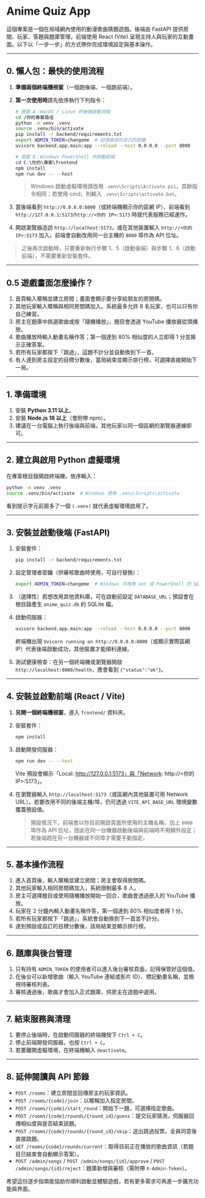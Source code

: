 # Anime Quiz App

這個專案是一個在局域網內使用的動漫歌曲猜題遊戲。後端由 FastAPI 提供房間、玩家、答題與題庫管理，前端使用 React (Vite) 呈現主持人與玩家的互動畫面。以下以「一步一步」的方式帶你完成環境設定與基本操作。

---

## 0. 懶人包：最快的使用流程

1. **準備兩個終端機視窗**（一個跑後端、一個跑前端）。
2. **第一次使用時**請先依序執行下列指令：

   ```bash
   # 視窗 A：macOS / Linux 的後端啟動流程
   cd /你的專案路徑
   python -m venv .venv
   source .venv/bin/activate
   pip install -r backend/requirements.txt
   export ADMIN_TOKEN=changeme  # 記得換成你自己的密鑰
   uvicorn backend.app.main:app --reload --host 0.0.0.0 --port 8000
   ```

   ```powershell
   # 視窗 B：Windows PowerShell 中啟動前端
   cd C:\你的\專案\frontend
   npm install
   npm run dev -- --host
   ```

   > Windows 啟動虛擬環境請改用 `.venv\Scripts\Activate.ps1`，其餘指令相同；若使用 cmd，則輸入 `.venv\Scripts\activate.bat`。

3. 當後端看到 `http://0.0.0.0:8000`（或終端機顯示你的區網 IP）、前端看到 `http://127.0.0.1:5173`/`http://<你的 IP>:5173` 時就代表服務已經運作。
4. 開啟瀏覽器造訪 `http://localhost:5173`，或在其他裝置輸入 `http://<你的 IP>:5173` 加入。前端會自動改用同一台主機的 `8000` 埠作為 API 位址。

> 之後再次啟動時，只要重新執行步驟 1、5（啟動後端）與步驟 1、6（啟動前端），不需要重新安裝套件。

---

## 0.5 遊戲畫面怎麼操作？

1. 首頁輸入暱稱並建立房間；畫面會顯示要分享給朋友的房間碼。
2. 其他玩家輸入暱稱與相同房間碼加入。系統最多允許 8 名玩家，也可以只有你自己練習。
3. 房主在題庫中挑選歌曲或按「隨機播放」，題目會透過 YouTube 播放器從頭播放。
4. 歌曲播放時輸入動畫名稱作答；第一個達到 80% 相似度的人立即得 1 分並揭示正確答案。
5. 若所有玩家都按下「跳過」，這題不計分並自動換到下一首。
6. 有人達到房主設定的目標分數後，當局結束並顯示排行榜，可選擇直接開始下一局。

---

## 1. 準備環境

1. 安裝 **Python 3.11 以上**。
2. 安裝 **Node.js 18 以上**（會附帶 npm）。
3. 建議在一台電腦上執行後端與前端，其他玩家以同一個區網的瀏覽器連線即可。

---

## 2. 建立與啟用 Python 虛擬環境

在專案根目錄開啟終端機，依序輸入：

```bash
python -m venv .venv
source .venv/bin/activate  # Windows 使用 .venv\Scripts\activate
```

看到提示字元前面多了一個 `(.venv)` 就代表虛擬環境啟用了。

---

## 3. 安裝並啟動後端 (FastAPI)

1. 安裝套件：

   ```bash
   pip install -r backend/requirements.txt
   ```

2. 設定管理者密鑰（供審核歌曲時使用，可自行替換）：

   ```bash
   export ADMIN_TOKEN=changeme  # Windows 可改用 set 或 PowerShell 的 $Env:ADMIN_TOKEN
   ```

3. （選擇性）若想改用其他資料庫，可在啟動前設定 `DATABASE_URL`；預設會在根目錄產生 `anime_quiz.db` 的 SQLite 檔。

4. 啟動伺服器：

   ```bash
   uvicorn backend.app.main:app --reload --host 0.0.0.0 --port 8000
   ```

   終端機出現 `Uvicorn running on http://0.0.0.0:8000`（或顯示實際區網 IP）代表後端啟動成功，其他裝置才能順利連線。

5. 測試健康檢查：在另一個終端機或瀏覽器開啟 `http://localhost:8000/health`，應會看到 `{"status":"ok"}`。

---

## 4. 安裝並啟動前端 (React / Vite)

1. **另開一個終端機視窗**，進入 `frontend/` 資料夾。
2. 安裝套件：

   ```bash
   npm install
   ```

3. 啟動開發伺服器：

   ```bash
   npm run dev -- --host
   ```

   Vite 預設會顯示「Local: http://127.0.0.1:5173」與「Network: http://<你的 IP>:5173」。

4. 在瀏覽器輸入 `http://localhost:5173`（或區網內其他裝置可用 Network URL）。若要改用不同的後端主機/埠，仍可透過 `VITE_API_BASE_URL` 環境變數覆蓋預設值。

   > 預設情況下，前端會以你目前開啟頁面所使用的主機名稱，加上 `8000` 埠作為 API 位址，因此在同一台機器啟動後端與前端時不用額外設定；若後端跑在另一台機器或不同埠才需要手動指定。

---

## 5. 基本操作流程

1. 進入首頁後，輸入暱稱並建立房間；房主會取得房間碼。
2. 其他玩家輸入相同房間碼加入，系統限制最多 8 人。
3. 房主可選擇題目或使用隨機播放開始一回合，歌曲會透過嵌入的 YouTube 播放。
4. 玩家在 2 分鐘內輸入動畫名稱作答，第一個達到 80% 相似度者得 1 分。
5. 若所有玩家都按下「跳過」，系統會自動換到下一首並不計分。
6. 達到預設或自訂的目標分數後，該局結束並顯示排行榜。

---

## 6. 題庫與後台管理

1. 只有持有 `ADMIN_TOKEN` 的使用者可以進入後台審核頁面，記得保管好這個值。
2. 在後台可以新增歌曲（輸入 YouTube 連結或影片 ID）、標記動畫名稱，並檢視待審核列表。
3. 審核通過後，歌曲才會加入正式題庫，供房主在遊戲中選用。

---

## 7. 結束服務與清理

1. 要停止後端時，在啟動伺服器的終端機按下 `Ctrl + C`。
2. 停止前端開發伺服器，也按 `Ctrl + C`。
3. 若要離開虛擬環境，在終端機輸入 `deactivate`。

---

## 8. 延伸閱讀與 API 節錄

- `POST /rooms`：建立房間並回傳房主的玩家資訊。
- `POST /rooms/{code}/join`：以暱稱加入指定房間。
- `POST /rooms/{code}/start_round`：開始下一題，可選擇指定歌曲。
- `POST /rooms/{code}/rounds/{round_id}/guess`：提交玩家猜測，伺服器回傳相似度與是否結束該題。
- `POST /rooms/{code}/rounds/{round_id}/skip`：送出跳過投票，全員同意後直接跳題。
- `GET /rooms/{code}/rounds/current`：取得目前正在播放的歌曲資訊（若題目已結束會自動顯示答案）。
- `POST /admin/songs` / `POST /admin/songs/{id}/approve` / `POST /admin/songs/{id}/reject`：題庫新增與審核（需附帶 `X-Admin-Token`）。

希望這份逐步指南能協助你順利啟動並體驗遊戲，若有更多需求可再進一步擴充功能與界面。
